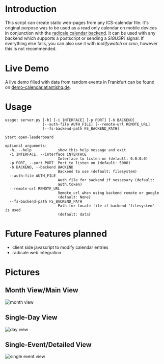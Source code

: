 # Introduction
This script can create static web-pages from any ICS-calendar file. It's original purpose was to be used as a read only calendar on mobile devices in conjunction with the [radicale calendar backend](https://radicale.org/). It can be used with any backend which supports a postscript or sending a *SIGUSR1* signal. If everything else fails, you can also use it with *inotifywatch* or *cron*, however this is not recommended.

# Live Demo
A live demo filled with data from random events in Frankfurt can be found on [demo-calendar.atlantishq.de](demo-calendar.atlantishq.de). 

# Usage

    usage: server.py [-h] [-i INTERFACE] [-p PORT] [-b BACKEND]
                     [--auth-file AUTH_FILE] [--remote-url REMOTE_URL]
                     [--fs-backend-path FS_BACKEND_PATH]
    
    Start open-leaderboard
    
    optional arguments:
      -h, --help            show this help message and exit
      -i INTERFACE, --interface INTERFACE
                            Interface to listen on (default: 0.0.0.0)
      -p PORT, --port PORT  Port to listen on (default: 5000)
      -b BACKEND, --backend BACKEND
                            Backend to use (default: filesystem)
      --auth-file AUTH_FILE
                            Auth file for backend if nessesary (default:
                            auth.token)
      --remote-url REMOTE_URL
                            Remote url when using backend remote or google
                            (default: None)
      --fs-backend-path FS_BACKEND_PATH
                            Path for locale file if backend 'filesystem' is used
                            (default: data)


# Future Features planned
* client side javascript to modify calendar entries
* radicale web integration

# Pictures
## Month View/Main View
![month view](https://media.atlantishq.de/month-view.png)

## Single-Day View
![day view](https://media.atlantishq.de/day-view.png)

## Single-Event/Detailed View
![single event view](https://media.atlantishq.de/event-view.png)
